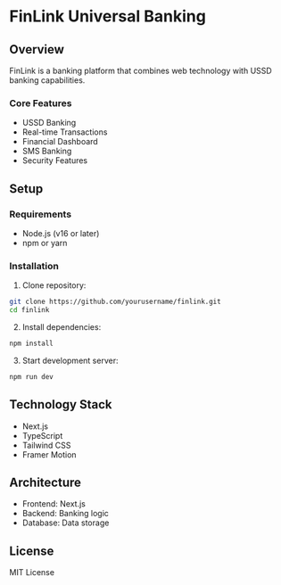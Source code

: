 # FinLink Universal Banking

## Overview
FinLink is a banking platform that combines web technology with USSD banking capabilities.

### Core Features
- USSD Banking
- Real-time Transactions
- Financial Dashboard
- SMS Banking
- Security Features

## Setup

### Requirements
- Node.js (v16 or later)
- npm or yarn

### Installation
1. Clone repository:
```bash
git clone https://github.com/yourusername/finlink.git
cd finlink
```

2. Install dependencies:
```bash
npm install
```

3. Start development server:
```bash
npm run dev
```

## Technology Stack
- Next.js
- TypeScript
- Tailwind CSS
- Framer Motion

## Architecture
- Frontend: Next.js
- Backend: Banking logic
- Database: Data storage

## License
MIT License

